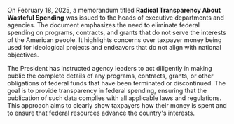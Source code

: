 On February 18, 2025, a memorandum titled **Radical Transparency About Wasteful Spending** was issued to the heads of executive departments and agencies. The document emphasizes the need to eliminate federal spending on programs, contracts, and grants that do not serve the interests of the American people. It highlights concerns over taxpayer money being used for ideological projects and endeavors that do not align with national objectives.

The President has instructed agency leaders to act diligently in making public the complete details of any programs, contracts, grants, or other obligations of federal funds that have been terminated or discontinued. The goal is to provide transparency in federal spending, ensuring that the publication of such data complies with all applicable laws and regulations. This approach aims to clearly show taxpayers how their money is spent and to ensure that federal resources advance the country's interests.